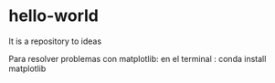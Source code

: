 # hello-world
It is a repository to ideas


Para resolver problemas con matplotlib:  en el terminal : conda install matplotlib
